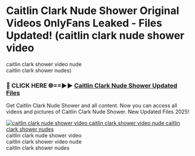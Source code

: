 # Caitlin Clark Nude Shower Original Videos 0nlyFans Leaked - Files Updated! (caitlin clark nude shower video<br>
caitlin clark shower video nude<br>
caitlin clark shower nudes)

<h3>🔴 CLICK HERE 🌐==►► <a href="https://tinyurl.com/2p9ay9w9" rel="nofollow">Caitlin Clark Nude Shower Updated Files</a></h3>

Get Caitlin Clark Nude Shower and all content. Now you can access all videos and pictures of Caitlin Clark Nude Shower. New Updated Files 2025!

[![caitlin clark nude shower video<br>
caitlin clark shower video nude<br>
caitlin clark shower nudes](https://i.imgur.com/KQgVmj3.gif)](https://tinyurl.com/2p9ay9w9)
caitlin clark nude shower video<br>
caitlin clark shower video nude<br>
caitlin clark shower nudes